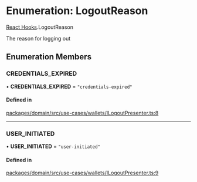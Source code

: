 # Enumeration: LogoutReason

[React Hooks](../modules/React_Hooks.md).LogoutReason

The reason for logging out

## Enumeration Members

### CREDENTIALS\_EXPIRED

• **CREDENTIALS\_EXPIRED** = ``"credentials-expired"``

#### Defined in

[packages/domain/src/use-cases/wallets/ILogoutPresenter.ts:8](https://github.com/lens-protocol/lens-sdk/blob/main/packages/domain/src/use-cases/wallets/ILogoutPresenter.ts#L8)

___

### USER\_INITIATED

• **USER\_INITIATED** = ``"user-initiated"``

#### Defined in

[packages/domain/src/use-cases/wallets/ILogoutPresenter.ts:9](https://github.com/lens-protocol/lens-sdk/blob/main/packages/domain/src/use-cases/wallets/ILogoutPresenter.ts#L9)
